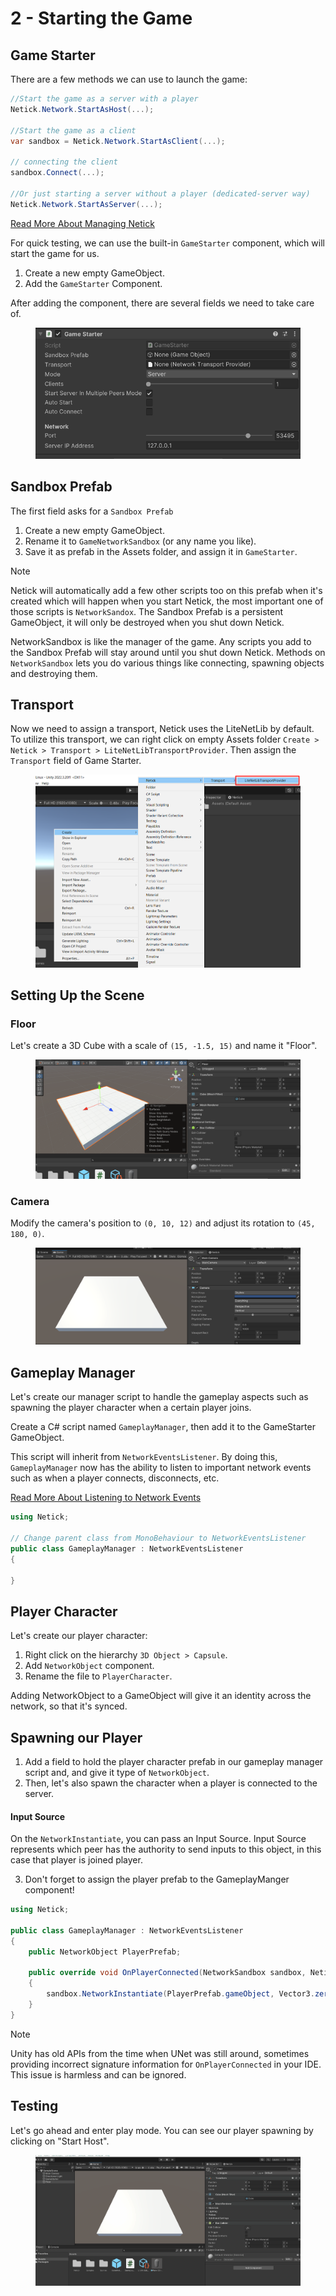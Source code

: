 # 2 - Starting the Game

## Game Starter
There are a few methods we can use to launch the game:

```cs
//Start the game as a server with a player
Netick.Network.StartAsHost(...);

//Start the game as a client
var sandbox = Netick.Network.StartAsClient(...);

// connecting the client
sandbox.Connect(...);

//Or just starting a server without a player (dedicated-server way)
Netick.Network.StartAsServer(...);
```
[Read More About Managing Netick](managing-netick.md)

For quick testing, we can use the built-in `GameStarter` component, which will start the game for us.

1. Create a new empty GameObject.
2. Add the `GameStarter` Component.

After adding the component, there are several fields we need to take care of.

<figure><img src="../images/getting-started/102-game-starter.png" alt=""><figcaption></figcaption></figure>

## Sandbox Prefab
The first field asks for a `Sandbox Prefab`

1. Create a new empty GameObject.
2. Rename it to `GameNetworkSandbox` (or any name you like).
3. Save it as prefab in the Assets folder, and assign it in `GameStarter`.

> [!NOTE]
> Netick will automatically add a few other scripts too on this prefab when it's created which will happen when you start Netick, the most important one of those scripts is `NetworkSandox`. The Sandbox Prefab is a persistent GameObject, it will only be destroyed when you shut down Netick.

NetworkSandbox is like the manager of the game. Any scripts you add to the Sandbox Prefab will stay around until you shut down Netick. Methods on `NetworkSandbox` lets you do various things like connecting, spawning objects and destroying them.

## Transport 
Now we need to assign a transport, Netick uses the LiteNetLib by default. To utilize this transport, we can right click on empty Assets folder `Create > Netick > Transport > LiteNetLibTransportProvider`.
Then assign the `Transport` field of Game Starter.

<figure><img src="../images/getting-started/102-create-transport.png" alt=""><figcaption></figcaption></figure>

## Setting Up the Scene
### Floor
Let's create a 3D Cube with a scale of `(15, -1.5, 15)` and name it "Floor".

<figure><img src="../images/getting-started/102-floor.png" alt=""><figcaption></figcaption></figure>

### Camera
Modify the camera's position to `(0, 10, 12)` and adjust its rotation to `(45, 180, 0)`.

<figure><img src="../images/getting-started/102-camera.png" alt=""><figcaption></figcaption></figure>

## Gameplay Manager
Let's create our manager script to handle the gameplay aspects such as spawning the player character when a certain player joins.

Create a C# script named `GameplayManager`, then add it to the GameStarter GameObject.

This script will inherit from `NetworkEventsListener`. By doing this, `GameplayManager` now has the ability to listen to important network events such as when a player connects, disconnects, etc.

[Read More About Listening to Network Events](listening-to-network-events.md)

```cs
using Netick;

// Change parent class from MonoBehaviour to NetworkEventsListener
public class GameplayManager : NetworkEventsListener
{
    
}
```

## Player Character
Let's create our player character:
1. Right click on the hierarchy `3D Object > Capsule`.
2. Add `NetworkObject` component.
3. Rename the file to `PlayerCharacter`.

Adding NetworkObject to a GameObject will give it an identity across the network, so that it's synced. 

## Spawning our Player
1. Add a field to hold the player character prefab in our gameplay manager script and, and give it type of `NetworkObject`.
2. Then, let's also spawn the character when a player is connected to the server.

#### Input Source
On the `NetworkInstantiate`, you can pass an Input Source. 
Input Source represents which peer has the authority to send inputs to this object, in this case that player is joined player.

3. Don't forget to assign the player prefab to the GameplayManger component!

```cs
using Netick;

public class GameplayManager : NetworkEventsListener
{
    public NetworkObject PlayerPrefab;

    public override void OnPlayerConnected(NetworkSandbox sandbox, Netick.NetworkPlayer player)
    {
        sandbox.NetworkInstantiate(PlayerPrefab.gameObject, Vector3.zero, Quaternion.identity, player);
    }
}
```

> [!Note]
> Unity has old APIs from the time when UNet was still around, sometimes providing incorrect signature information for `OnPlayerConnected` in your IDE. This issue is harmless and can be ignored.

## Testing

Let's go ahead and enter play mode. You can see our player spawning by clicking on "Start Host".

<figure><img src="../images/getting-started/102-player-spawning.gif" alt=""><figcaption></figcaption></figure>
